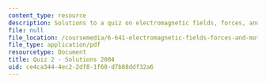 ```yaml
---
content_type: resource
description: Solutions to a quiz on electromagnetic fields, forces, and motion.
file: null
file_location: /coursemedia/6-641-electromagnetic-fields-forces-and-motion-spring-2005/ce4ca3444ec22df81f68d7b88ddf32a6_quiz2_solution.pdf
file_type: application/pdf
resourcetype: Document
title: Quiz 2 - Solutions 2004
uid: ce4ca344-4ec2-2df8-1f68-d7b88ddf32a6
---
```

